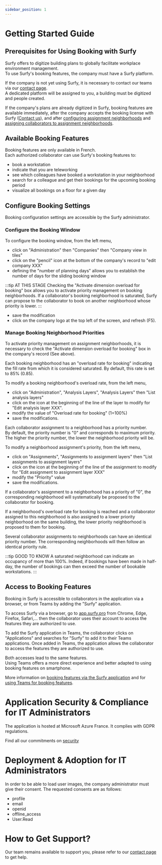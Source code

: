 ```yaml
---
sidebar_position: 1
---
```


# Getting Started Guide

## Prerequisites for Using Booking with Surfy

Surfy offers to digitize building plans to globally facilitate workplace environment management.<br />
To use Surfy's booking features, the company must have a Surfy platform.<br />

If the company is not yet using Surfy, it is necessary to contact our teams via our [contact page](https://www.surfy.pro/contact).<br />
A dedicated platform will be assigned to you, a building must be digitized and people created.<br />

If the company's plans are already digitized in Surfy, booking features are available immediately, after the company accepts the booking license with Surfy ([Contact us](https://www.surfy.pro/contact)), and after [configuring assignment neighborhoods](/docs/tutorials/dimensionTypeToBuilding/create) and [assigning collaborators to assignment neighborhoods](/docs/tutorials/affectations/dimensiontoperson/create).



## Available Booking Features

Booking features are only available in French.<br />
Each authorized collaborator can use Surfy's booking features to:

-   book a workstation
-   indicate that you are teleworking
-   see which colleagues have booked a workstation in your neighborhood
-   search for a colleague and get their bookings for the upcoming booking period
-   visualize all bookings on a floor for a given day

## Configure Booking Settings

Booking configuration settings are accessible by the Surfy administrator.<br />

### Configure the Booking Window

To configure the booking window, from the left menu,

-   click on "Administration" then "Companies" then "Company view in tiles"
-   click on the "pencil" icon at the bottom of the company's record to "edit company XXX"
-   defining the "number of planning days" allows you to establish the number of days for the sliding booking window

:::tip AT THIS STAGE
Checking the "Activate dimension overload for booking" box allows you to activate priority management on booking neighborhoods.
If a collaborator's booking neighborhood is saturated, Surfy can propose to the collaborator to book on another neighborhood whose priority is lower.
:::

-   save the modification
-   click on the company logo at the top left of the screen, and refresh (F5).

### Manage Booking Neighborhood Priorities

To activate priority management on assignment neighborhoods, it is necessary to check the "Activate dimension overload for booking" box in the company's record (See above).

Each booking neighborhood has an "overload rate for booking" indicating the fill rate from which it is considered saturated. By default, this rate is set to 85% (0.85).

To modify a booking neighborhood's overload rate, from the left menu,

-   click on "Administration", "Analysis Layers", "Analysis Layers" then "List analysis layers"
-   click on the icon at the beginning of the line of the layer to modify for "Edit analysis layer XXX".
-   modify the value of "Overload rate for booking" (1=100%)
-   save the modifications.

Each collaborator assignment to a neighborhood has a priority number.<br />
By default, the priority number is "0" and corresponds to maximum priority.<br />
The higher the priority number, the lower the neighborhood priority will be.

To modify a neighborhood assignment's priority, from the left menu,

-   click on "Assignments", "Assignments to assignment layers" then "List assignments to assignment layers"
-   click on the icon at the beginning of the line of the assignment to modify for "Edit assignment to assignment layer XXX"
-   modify the "Priority" value
-   save the modifications.

If a collaborator's assignment to a neighborhood has a priority of "0", the corresponding neighborhood will systematically be proposed to the collaborator for booking.

If a neighborhood's overload rate for booking is reached and a collaborator assigned to this neighborhood is also assigned to a lower priority neighborhood on the same building, the lower priority neighborhood is proposed to them for booking.

Several collaborator assignments to neighborhoods can have an identical priority number. The corresponding neighborhoods will then follow an identical priority rule.<br />

:::tip GOOD TO KNOW
A saturated neighborhood can indicate an occupancy of more than 100%. Indeed, if bookings have been made in half-day, the number of bookings can then exceed the number of bookable workstations.
:::


## Access to Booking Features

Booking in Surfy is accessible to collaborators in the application via a browser, or from Teams by adding the "Surfy" application.

To access Surfy via a browser, go to [app.surfy.pro](https://app.surfy.pro/login) from Chrome, Edge, Firefox, Safari,...
then the collaborator uses their account to access the features they are authorized to use.

To add the Surfy application in Teams, the collaborator clicks on "Applications" and searches for "Surfy" to add it to their Teams applications.
Once added in Teams, the application allows the collaborator to access the features they are authorized to use.

Both accesses lead to the same features.<br />
Using Teams offers a more direct experience and better adapted to using booking features on smartphone.

More information on [booking features via the Surfy application](/docs/tutorials/booking/workplace) and for [using Teams for booking features](/docs/tutorials/booking/teams).

# Application Security & Compliance for IT Administrators

The application is hosted at Microsoft Azure France. It complies with GDPR regulations.

Find all our commitments on [security](https://www.surfy.pro/security)

# Deployment & Adoption for IT Administrators

In order to be able to load user images, the company administrator must give their consent.
The requested consents are as follows:

- profile
- email
- openid
- offline_access
- User.Read

# How to Get Support?

Our team remains available to support you, please refer to our [contact page](https://www.surfy.pro/contact) to get help.
